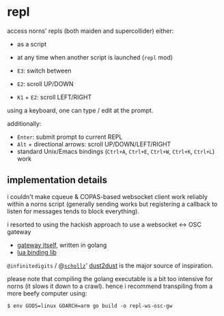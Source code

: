 # repl

access norns' repls (both maiden and supercollider) either:
- as a script
- at any time when another script is launched (`repl` mod)

- `E3`: switch between
- `E2`: scroll UP/DOWN
- `K1` + `E2`: scroll LEFT/RIGHT

using a keyboard, one can type / edit at the prompt.

additionally:

- `Enter`: submit prompt to current REPL
- `Alt` + directional arrows: scroll UP/DOWN/LEFT/RIGHT
- standard Unix/Emacs bindings (`Ctrl+A`, `Ctrl+E`, `Ctrl+W`, `Ctrl+K`, `Ctrl+L`) work


## implementation details

i couldn't make cqueue & COPAS-based websocket client work reliably within a norns script (generally sending works but registering a callback to listen for messages tends to block everything).

i resorted to using the hackish approach to use a websocket <-> OSC gateway
- [gateway itself](./main.go), written in golang
- [lua binding lib](./lib/repl_osc_gw.lua)

`@infinitedigits` / @[`schollz`](https://github.com/schollz)' [dust2dust](https://github.com/schollz/dust2dust) is the major source of inspiration.

please note that compiling the golang executable is a bit too intensive for norns (it slows it down to a crawl). hence i recommend transpiling from a more beefy computer using:

    $ env GOOS=linux GOARCH=arm go build -o repl-ws-osc-gw
